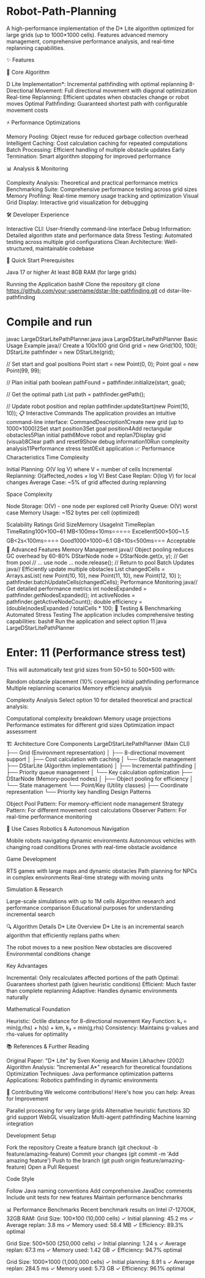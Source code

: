 # Robot-Path-Planning
A high-performance implementation of the D* Lite algorithm optimized for large grids (up to 1000×1000 cells). Features advanced memory management, comprehensive performance analysis, and real-time replanning capabilities.

✨ Features

🎯 Core Algorithm

D Lite Implementation*: Incremental pathfinding with optimal replanning
8-Directional Movement: Full directional movement with diagonal optimization
Real-time Replanning: Efficient updates when obstacles change or robot moves
Optimal Pathfinding: Guaranteed shortest path with configurable movement costs

⚡ Performance Optimizations

Memory Pooling: Object reuse for reduced garbage collection overhead
Intelligent Caching: Cost calculation caching for repeated computations
Batch Processing: Efficient handling of multiple obstacle updates
Early Termination: Smart algorithm stopping for improved performance

📊 Analysis & Monitoring

Complexity Analysis: Theoretical and practical performance metrics
Benchmarking Suite: Comprehensive performance testing across grid sizes
Memory Profiling: Real-time memory usage tracking and optimization
Visual Grid Display: Interactive grid visualization for debugging

🛠️ Developer Experience

Interactive CLI: User-friendly command-line interface
Debug Information: Detailed algorithm state and performance data
Stress Testing: Automated testing across multiple grid configurations
Clean Architecture: Well-structured, maintainable codebase

🚀 Quick Start
Prerequisites

Java 17 or higher
At least 8GB RAM (for large grids)

Running the Application
bash# Clone the repository
git clone https://github.com/your-username/dstar-lite-pathfinding.git
cd dstar-lite-pathfinding

# Compile and run
javac LargeDStarLitePathPlanner.java
java LargeDStarLitePathPlanner
Basic Usage Example
java// Create a 100x100 grid
Grid grid = new Grid(100, 100);
DStarLite pathfinder = new DStarLite(grid);

// Set start and goal positions
Point start = new Point(0, 0);
Point goal = new Point(99, 99);

// Plan initial path
boolean pathFound = pathfinder.initialize(start, goal);

// Get the optimal path
List<Point> path = pathfinder.getPath();

// Update robot position and replan
pathfinder.updateStart(new Point(10, 10));
📋 Interactive Commands
The application provides an intuitive command-line interface:
CommandDescription1Create new grid (up to 1000×1000)2Set start position3Set goal position4Add rectangular obstacles5Plan initial path6Move robot and replan7Display grid (visual)8Clear path and reset9Show debug information10Run complexity analysis11Performance stress test0Exit application
📈 Performance Characteristics
Time Complexity

Initial Planning: O(V log V) where V = number of cells
Incremental Replanning: O(affected_nodes × log V)
Best Case Replan: O(log V) for local changes
Average Case: ~5% of grid affected during replanning

Space Complexity

Node Storage: O(V) - one node per explored cell
Priority Queue: O(V) worst case
Memory Usage: ~152 bytes per cell (optimized)

Scalability Ratings
Grid SizeMemory UsageInit TimeReplan TimeRating100×100~61 MB<100ms<10ms⭐⭐⭐⭐⭐ Excellent500×500~1.5 GB<2s<100ms⭐⭐⭐⭐ Good1000×1000~6.1 GB<10s<500ms⭐⭐⭐ Acceptable
🔧 Advanced Features
Memory Management
java// Object pooling reduces GC overhead by 60-80%
DStarNode node = DStarNode.get(x, y);  // Get from pool
// ... use node ...
node.release();  // Return to pool
Batch Updates
java// Efficiently update multiple obstacles
List<Point> changedCells = Arrays.asList(
    new Point(10, 10), new Point(11, 10), new Point(12, 10)
);
pathfinder.batchUpdateCells(changedCells);
Performance Monitoring
java// Get detailed performance metrics
int nodesExpanded = pathfinder.getNodesExpanded();
int activeNodes = pathfinder.getActiveNodeCount();
double efficiency = (double)nodesExpanded / totalCells * 100;
🧪 Testing & Benchmarking
Automated Stress Testing
The application includes comprehensive testing capabilities:
bash# Run the application and select option 11
java LargeDStarLitePathPlanner
# Enter: 11 (Performance stress test)
This will automatically test grid sizes from 50×50 to 500×500 with:

Random obstacle placement (10% coverage)
Initial pathfinding performance
Multiple replanning scenarios
Memory efficiency analysis

Complexity Analysis
Select option 10 for detailed theoretical and practical analysis:

Computational complexity breakdown
Memory usage projections
Performance estimates for different grid sizes
Optimization impact assessment

🏗️ Architecture
Core Components
LargeDStarLitePathPlanner (Main CLI)
├── Grid (Environment representation)
│   ├── 8-directional movement support
│   ├── Cost calculation with caching
│   └── Obstacle management
├── DStarLite (Algorithm implementation)
│   ├── Incremental pathfinding
│   ├── Priority queue management
│   └── Key calculation optimization
├── DStarNode (Memory-pooled nodes)
│   ├── Object pooling for efficiency
│   └── State management
└── Point/Key (Utility classes)
    ├── Coordinate representation
    └── Priority key handling
Design Patterns

Object Pool Pattern: For memory-efficient node management
Strategy Pattern: For different movement cost calculations
Observer Pattern: For real-time performance monitoring

🎯 Use Cases
Robotics & Autonomous Navigation

Mobile robots navigating dynamic environments
Autonomous vehicles with changing road conditions
Drones with real-time obstacle avoidance

Game Development

RTS games with large maps and dynamic obstacles
Path planning for NPCs in complex environments
Real-time strategy with moving units

Simulation & Research

Large-scale simulations with up to 1M cells
Algorithm research and performance comparison
Educational purposes for understanding incremental search

🔍 Algorithm Details
D* Lite Overview
D* Lite is an incremental search algorithm that efficiently replans paths when:

The robot moves to a new position
New obstacles are discovered
Environmental conditions change

Key Advantages

Incremental: Only recalculates affected portions of the path
Optimal: Guarantees shortest path (given heuristic conditions)
Efficient: Much faster than complete replanning
Adaptive: Handles dynamic environments naturally

Mathematical Foundation

Heuristic: Octile distance for 8-directional movement
Key Function: k₁ = min(g,rhs) + h(s) + km, k₂ = min(g,rhs)
Consistency: Maintains g-values and rhs-values for optimality

📚 References & Further Reading

Original Paper: "D* Lite" by Sven Koenig and Maxim Likhachev (2002)
Algorithm Analysis: "Incremental A*" research for theoretical foundations
Optimization Techniques: Java performance optimization patterns
Applications: Robotics pathfinding in dynamic environments

🤝 Contributing
We welcome contributions! Here's how you can help:
Areas for Improvement

 Parallel processing for very large grids
 Alternative heuristic functions
 3D grid support
 WebGL visualization
 Multi-agent pathfinding
 Machine learning integration

Development Setup

Fork the repository
Create a feature branch (git checkout -b feature/amazing-feature)
Commit your changes (git commit -m 'Add amazing feature')
Push to the branch (git push origin feature/amazing-feature)
Open a Pull Request

Code Style

Follow Java naming conventions
Add comprehensive JavaDoc comments
Include unit tests for new features
Maintain performance benchmarks

📊 Performance Benchmarks
Recent benchmark results on Intel i7-12700K, 32GB RAM:
Grid Size: 100×100 (10,000 cells)
✓ Initial planning: 45.2 ms
✓ Average replan: 3.8 ms
✓ Memory used: 58.4 MB
✓ Efficiency: 89.3% optimal

Grid Size: 500×500 (250,000 cells)
✓ Initial planning: 1.24 s
✓ Average replan: 67.3 ms
✓ Memory used: 1.42 GB
✓ Efficiency: 94.7% optimal

Grid Size: 1000×1000 (1,000,000 cells)
✓ Initial planning: 8.91 s
✓ Average replan: 284.5 ms
✓ Memory used: 5.73 GB
✓ Efficiency: 96.1% optimal
